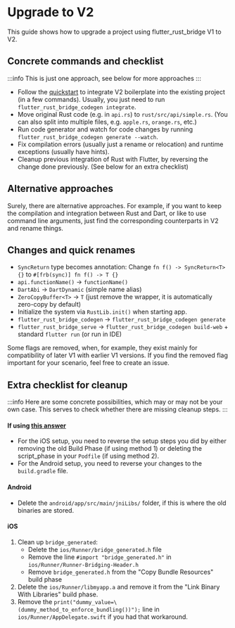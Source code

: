 # Upgrade to V2

This guide shows how to upgrade a project using flutter_rust_bridge V1 to V2.

## Concrete commands and checklist

:::info
This is just one approach, see below for more approaches
:::

* Follow the [quickstart](../../quickstart) to integrate V2 boilerplate into the existing project (in a few commands). Usually, you just need to run `flutter_rust_bridge_codegen integrate`.
* Move original Rust code (e.g. in `api.rs`) to `rust/src/api/simple.rs`. (You can also split into multiple files, e.g. `apple.rs`, `orange.rs`, etc.)
* Run code generator and watch for code changes by running `flutter_rust_bridge_codegen generate --watch`.
* Fix compilation errors (usually just a rename or relocation) and runtime exceptions (usually have hints).
* Cleanup previous integration of Rust with Flutter, by reversing the change done previously. (See below for an extra checklist)

## Alternative approaches

Surely, there are alternative approaches.
For example, if you want to keep the compilation and integration between Rust and Dart,
or like to use command line arguments,
just find the corresponding counterparts in V2 and rename things.

## Changes and quick renames

* `SyncReturn` type becomes annotation: Change `fn f() -> SyncReturn<T> {}` to `#[frb(sync)] fn f() -> T {}`
* `api.functionName()` -> `functionName()`
* `DartAbi` -> `DartDynamic` (simple name alias)
* `ZeroCopyBuffer<T>` -> `T` (just remove the wrapper, it is automatically zero-copy by default)
* Initialize the system via `RustLib.init()` when starting app.
* `flutter_rust_bridge_codegen` -> `flutter_rust_bridge_codegen generate`
* `flutter_rust_bridge_serve` -> `flutter_rust_bridge_codegen build-web` + standard `flutter run` (or run in IDE)

Some flags are removed,
when, for example, they exist mainly for compatibility of later V1 with earlier V1 versions.
If you find the removed flag important for your scenario, feel free to create an issue.

## Extra checklist for cleanup

:::info
Here are some concrete possibilities, which may or may not be your own case.
This serves to check whether there are missing cleanup steps.
:::

#### If using [this answer](https://stackoverflow.com/questions/69515032/how-to-integrate-flutter-apps-build-process-with-rust-code-i-e-when-building/69515060#69515060)

* For the iOS setup, you need to reverse the setup steps you did by either removing the old Build Phase (if using method 1) or deleting the script_phase in your `Podfile` (if using method 2).
* For the Android setup, you need to reverse your changes to the `build.gradle` file.

#### Android

* Delete the `android/app/src/main/jniLibs/` folder, if this is where the old binaries are stored.

#### iOS

1. Clean up `bridge_generated`:
   * Delete the `ios/Runner/bridge_generated.h` file
   * Remove the line `#import "bridge_generated.h"` in `ios/Runner/Runner-Bridging-Header.h`
   * Remove `bridge_generated.h` from the "Copy Bundle Resources" build phase
2. Delete the `ios/Runner/libmyapp.a` and remove it from the "Link Binary With Libraries" build phase.
3. Remove the `print("dummy_value=\(dummy_method_to_enforce_bundling())");` line in `ios/Runner/AppDelegate.swift` if you had that workaround.
